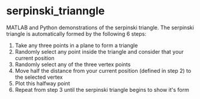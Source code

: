# serpinski_trianngle
MATLAB and Python demonstrations of the serpinski triangle. The serpinski triangle is automatically formed by the following 6 steps:
1. Take any three points in a plane to form a triangle
2. Randomly select any point inside the triangle and consider that your current position
3. Randomly select any of the three vertex points
4. Move half the distance from your current position (defined in step 2) to the selected vertex
5. Plot this halfway point
6. Repeat from step 3 until the serpinski triangle begins to show it's form
